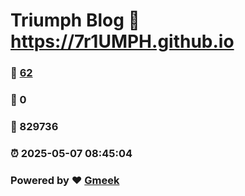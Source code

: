 # Triumph Blog :link: https://7r1UMPH.github.io 
### :page_facing_up: [62](https://7r1UMPH.github.io/tag.html) 
### :speech_balloon: 0 
### :hibiscus: 829736 
### :alarm_clock: 2025-05-07 08:45:04 
### Powered by :heart: [Gmeek](https://github.com/Meekdai/Gmeek)
